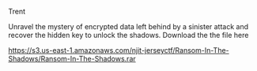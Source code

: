 Trent

Unravel the mystery of encrypted data left behind by a sinister attack and recover the hidden key to unlock the shadows. Download the the file here

https://s3.us-east-1.amazonaws.com/njit-jerseyctf/Ransom-In-The-Shadows/Ransom-In-The-Shadows.rar
